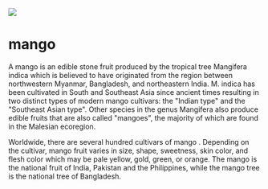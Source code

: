 <a href="https://juncture-digital.org"><img src="https://juncture-digital.org/images/ve-button.png"></a>

<param ve-config 
       title="Taxodium mucronatum: Enduring Old Man"
       author="Erin Voss"
       banner="https://iiif.juncture-digital.org/banner/?url=https://upload.wikimedia.org/wikipedia/commons/2/26/El_Tule_21.jpg" 
       layout="vertical">

# mango
A mango is an edible stone fruit produced by the tropical tree Mangifera indica which is believed to have originated from the region between northwestern Myanmar, Bangladesh, and northeastern India. M. indica has been cultivated in South and Southeast Asia since ancient times resulting in two distinct types of modern mango cultivars: the "Indian type" and the "Southeast Asian type". Other species in the genus Mangifera also produce edible fruits that are also called "mangoes", the majority of which are found in the Malesian ecoregion.

Worldwide, there are several hundred cultivars of mango <span data-click-image-zoomto="">. Depending on the cultivar, mango fruit varies in size, shape, sweetness, skin color, and flesh color which may be pale yellow, gold, green, or orange. The mango is the national fruit of India, Pakistan and the Philippines, while the mango tree is the national tree of Bangladesh.


<param ve-image url="https://upload.wikimedia.org/wikipedia/commons/8/8f/Mango_Springfels_Asit_fs8.jpg"
       label="three mangoes"
       author="Asit K. Ghosh">

